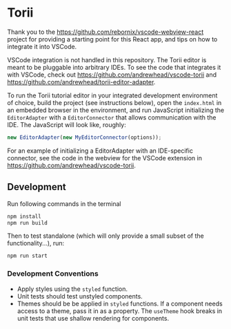 # Torii

Thank you to the https://github.com/rebornix/vscode-webview-react
project for providing a starting point for this React app,
and tips on how to integrate it into VSCode.

VSCode integration is not handled in this repository. The
Torii editor is meant to be pluggable into arbitrary IDEs.
To see the code that integrates it with VSCode, check out
https://github.com/andrewhead/vscode-torii and
https://github.com/andrewhead/torii-editor-adapter.

To run the Torii tutorial editor in your integrated
development environment of choice, build the project (see
instructions below), open the `index.html` in an embedded
browser in the environment, and run JavaScript initializing
the `EditorAdapter` with a `EditorConnector` that allows
communication with the IDE. The JavaScript will look like,
roughly:

```javascript
new EditorAdapter(new MyEditorConnector(options));
```

For an example of initializing a EditorAdapter with an
IDE-specific connector, see the code in the webview for the
VSCode extension in https://github.com/andrewhead/vscode-torii.

## Development

Run following commands in the terminal

```bash
npm install
npm run build
```

Then to test standalone (which will only provide a small
subset of the functionality...), run:

```bash
npm run start
```

### Development Conventions

- Apply styles using the `styled` function.
- Unit tests should test unstyled components.
- Themes should be be applied in `styled` functions. If a
  component needs access to a theme, pass it in as a
  property. The `useTheme` hook breaks in unit tests
  that use shallow rendering for components.
